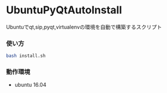 # UbuntuPyQtAutoInstall
Ubuntuでqt,sip,pyqt,virtualenvの環境を自動で構築するスクリプト   
### 使い方

```sh
bash install.sh
```

### 動作環境 
- ubuntu 16.04  
